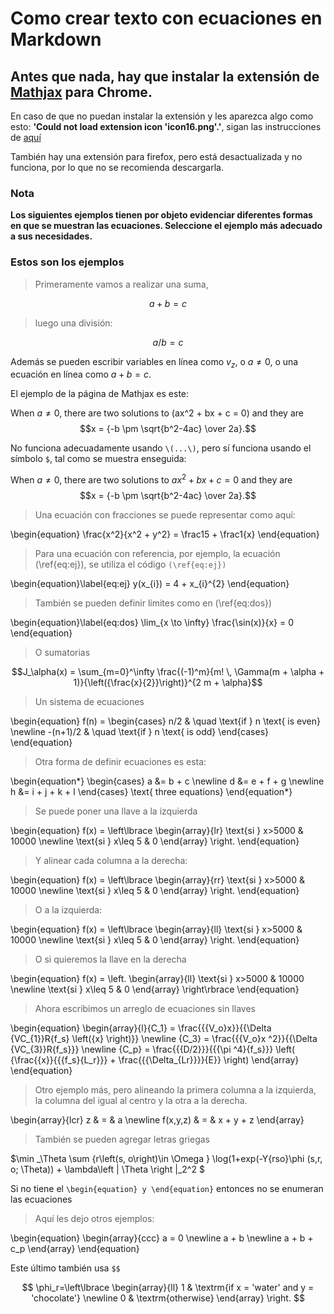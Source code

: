 # Como crear texto con ecuaciones en Markdown

## Antes que nada, hay que instalar la extensión de [Mathjax](https://chrome.google.com/webstore/detail/mathjax-plugin-for-github/ioemnmodlmafdkllaclgeombjnmnbima/related) para Chrome.

En caso de que no puedan instalar la extensión y les aparezca algo como esto:
**'Could not load extension icon 'icon16.png'.'**, sigan las instrucciones de [aquí](https://github.com/orsharir/github-mathjax/issues/24#issuecomment-462956434)

También hay una extensión para firefox, pero está desactualizada y no funciona, por lo que no se recomienda descargarla. 

### Nota
**Los siguientes ejemplos tienen por objeto evidenciar diferentes formas en que se muestran las ecuaciones. Seleccione el ejemplo más adecuado a sus necesidades.** 


### Estos son los ejemplos

>Primeramente vamos a realizar una suma,

$$a+b=c$$


>luego una división:

$$a/b=c$$


Además se pueden escribir variables en línea como $v_z$, o  $a \ne 0$, o una ecuación en línea como $a + b = c$.

El ejemplo de la página de Mathjax es este:

When $a \ne 0$, there are two solutions to \(ax^2 + bx + c = 0\) and they are
$$x = {-b \pm \sqrt{b^2-4ac} \over 2a}.$$


No funciona adecuadamente usando `\(...\)`, pero sí funciona usando el símbolo `$`, tal como se muestra enseguida:

When $a \ne 0$, there are two solutions to $ax^2 + bx + c = 0$ and they are
$$x = {-b \pm \sqrt{b^2-4ac} \over 2a}.$$


>Una ecuación con fracciones se puede representar como aquí:

\begin{equation}
\frac{x^2}{x^2 + y^2} = \frac15 + \frac1{x}
\end{equation}


>Para una ecuación con referencia, por ejemplo, la ecuación (\ref{eq:ej}), se utiliza el código `(\ref{eq:ej})`

\begin{equation}\label{eq:ej}
y(x_{i}) = 4 + x_{i}^{2}
\end{equation}


>También se pueden definir límites como en (\ref{eq:dos})

\begin{equation}\label{eq:dos}
\lim_{x \to \infty} \frac{\sin(x)}{x} = 0
\end{equation}


>O sumatorias

$$J_\alpha(x) = \sum_{m=0}^\infty \frac{(-1)^m}{m! \, \Gamma(m + \alpha + 1)}{\left({\frac{x}{2}}\right)}^{2 m + \alpha}$$


>Un sistema de ecuaciones

\begin{equation}
f(n) =
  \begin{cases}
    n/2       & \quad \text{if } n \text{ is even} \newline
    -(n+1)/2  & \quad \text{if } n \text{ is odd}
  \end{cases}
\end{equation}


> Otra forma de definir ecuaciones es esta:

\begin{equation*}
\begin{cases}
  a &= b + c \newline
  d &= e + f + g \newline
  h &= i + j + k + l
\end{cases}
\text{ three equations}
\end{equation*}


> Se puede poner una llave a la izquierda

\begin{equation}
f(x) = \left\lbrace
\begin{array}{lr}
\text{si } x>5000 & 10000 \newline
\text{si } x\leq 5 & 0
\end{array}
\right.
\end{equation}


> Y alinear cada columna a la derecha:

\begin{equation}
f(x) = \left\lbrace
\begin{array}{rr}
\text{si } x>5000 & 10000 \newline
\text{si } x\leq 5 & 0
\end{array}
\right.
\end{equation}


> O a la izquierda:

\begin{equation}
f(x) = \left\lbrace
\begin{array}{ll}
\text{si } x>5000 & 10000 \newline
\text{si } x\leq 5 & 0
\end{array}
\right.
\end{equation}


> O si quieremos la llave en la derecha

\begin{equation}
f(x) = \left.
\begin{array}{ll}
\text{si } x>5000 & 10000 \newline
\text{si } x\leq 5 & 0
\end{array}
\right\rbrace 
\end{equation}


> Ahora escribimos un arreglo de ecuaciones sin llaves

\begin{equation}
\begin{array}{l}{C_1} = \frac{{{V_o}x}}{{\Delta {VC_{1}}R{f_s} \left({x} \right)}} \newline {C_3} = \frac{{{V_o}x ^2}}{{\Delta {VC_{3}}R{f_s}}} \newline {C_p} = \frac{{{D/2}}}{{{\pi ^4}{f_s}}} \left( {\frac{{x}}{{{f_s}{L_r}}} + \frac{{{\Delta_{Lr}}}}{E}} \right) \end{array}
\end{equation}


> Otro ejemplo más, pero alineando la primera columna a la izquierda, la columna del igual al centro y la otra a la derecha.

\begin{array}{lcr} z & = & a \newline f(x,y,z) & = & x + y + z \end{array}


> También se pueden agregar letras griegas

$\min _\Theta \sum {r\left(s, o\right)\in \Omega } \log(1+exp(-Y{rso}\phi (s,r, o; \Theta)) + \lambda\left | \Theta \right |_2^2 $


Si no tiene el `\begin{equation} y \end{equation}` entonces no se enumeran las ecuaciones


>Aquí les dejo otros ejemplos:

\begin{equation}
\begin{array}{ccc}
  a = 0  \newline 
  a + b \newline 
  a + b + c_p
\end{array}
\end{equation}


Este último también usa `$$`

$$
\phi_r=\left\lbrace
\begin{array}{ll}
1 & \textrm{if x = 'water'  
and y = 'chocolate'}  \newline
0 & \textrm{otherwise}
\end{array}
\right.
$$
